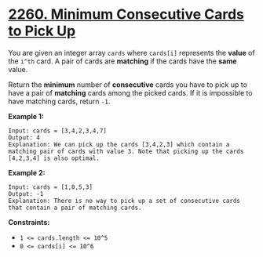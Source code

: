 # [2260. Minimum Consecutive Cards to Pick Up](https://leetcode.com/problems/minimum-consecutive-cards-to-pick-up/description/)

You are given an integer array `cards` where `cards[i]` represents the **value**  of the `i^th` card. A pair of cards are **matching**  if the cards have the **same**  value.

Return the **minimum**  number of **consecutive**  cards you have to pick up to have a pair of **matching**  cards among the picked cards. If it is impossible to have matching cards, return `-1`.

**Example 1:** 

```
Input: cards = [3,4,2,3,4,7]
Output: 4
Explanation: We can pick up the cards [3,4,2,3] which contain a matching pair of cards with value 3. Note that picking up the cards [4,2,3,4] is also optimal.
```

**Example 2:** 

```
Input: cards = [1,0,5,3]
Output: -1
Explanation: There is no way to pick up a set of consecutive cards that contain a pair of matching cards.
```

**Constraints:** 

- `1 <= cards.length <= 10^5`
- `0 <= cards[i] <= 10^6`